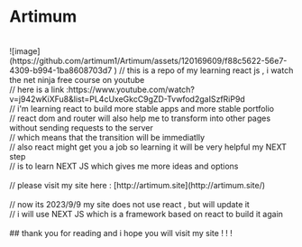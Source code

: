 # Artimum <br/>
<br/>
![image](https://github.com/artimum1/Artimum/assets/120169609/f88c5622-56e7-4309-b994-1ba8608703d7 )
// this is a repo of my learning react js , i watch the net ninja free course on youtube <br/>
// here is a link :https://www.youtube.com/watch?v=j942wKiXFu8&list=PL4cUxeGkcC9gZD-Tvwfod2gaISzfRiP9d <br/>
// i'm learning react to build more stable apps and more stable portfolio <br/>
// react dom and router will also help me to transform into other pages without sending requests to the server <br/>
// which means that the transition will be immediatlly <br/>
// also react might get you a job so learning it will be very helpful my NEXT step <br/>
// is to learn NEXT JS which gives me more ideas and options <br/>
 <br/>
// please visit my site here : [http://artimum.site](http://artimum.site/) <br/>
 <br/>
// now its 2023/9/9 my site does not use react , but will update it <br/>
// i will use NEXT JS which is a framework based on react to build it again  <br/>
<br/>
## thank you for reading and i hope you will visit my site  ! ! !
